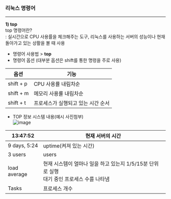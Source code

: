 ### 리눅스 명령어
---
**1) top**  
top 명령어란?  
: 실시간으로 CPU 사용률을 체크해주는 도구, 리눅스를 사용하는 서버의 성능이나 현재 돌아가고 있는 상활을 볼 때 사용

- 명령어 사용법 > **top**  
- 명령어 옵션 (대부분 옵션은 shift를 통한 명령을 주로 사용)  

| 옵션      | 기능                               |  
|-----------|------------------------------------|  
| shift + p | CPU 사용률 내림차순                |  
| shift + m | 메모리 사용률 내림차순             |  
| shift + t | 프로세스가 실행되고 있는 시간 순서 |  
- TOP 정보 시스템 내용(예시 사진첨부)  
![image](https://user-images.githubusercontent.com/97009141/172032123-f9531f97-72eb-44a0-93b7-8720035b76fd.png)  

| 13:47:52      | 현재 서버의 시간                                                                                |
|---------------|------------------------------------------------------------------------------------------------|
| 9 days, 5:24  | uptime(켜져 있는 시간)                                                                          |
| 3 users       | users                                                                                           |
| load average  | 현재 시스템이 얼마나 일을 하고 있는지 1/5/15분 단위로 실행<br>대기 중인 프로세스 수를 나타냄 |
| Tasks         | 프로세스 개수                                                                                   |
